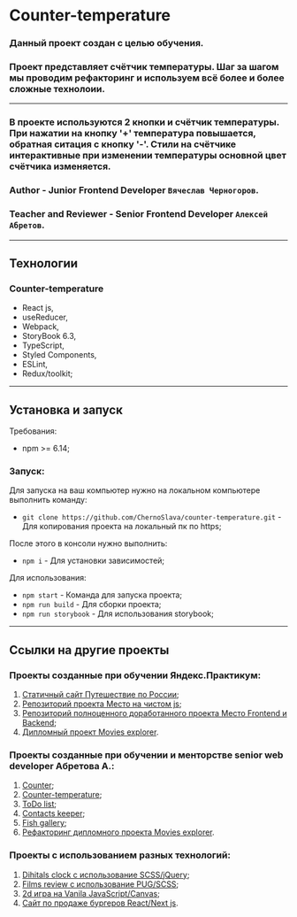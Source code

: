 # Counter-temperature

### Данный проект создан с целью обучения. 
### Проект представляет cчётчик температуры. Шаг за шагом мы проводим рефакторинг и используем всё более и более сложные технолоии. 
---
### В проекте используются 2 кнопки и счётчик температуры. При нажатии на кнопку '+' температура повышается, обратная ситация с кнопку '-'. Стили на счётчике интерактивные при изменении температуры основной цвет счётчика изменяется.

### **Author** - Junior Frontend Developer `Вячеслав Черногоров`.
### **Teacher and Reviewer** - Senior Frontend Developer `Алексей Абретов`.
---

## Технологии 

### Counter-temperature

- React js,
- useReducer,
- Webpack,
- StoryBook 6.3, 
- TypeScript,
- Styled Components,
- ESLint,
- Redux/toolkit;

---
## Установка и запуск

Требования:

* npm >= 6.14;

### Запуск:

Для запуска на ваш компьютер нужно на локальном компьютере выполнить команду: 

- `git clone https://github.com/ChernoSlava/counter-temperature.git` - Для копирования проекта на локальный пк по https;

После этого в консоли нужно выполнить: 

- `npm i` - Для установки зависимостей;

Для использования:

- `npm start` - Команда для запуска проекта;
- `npm run build` - Для сборки проекта;
- `npm run storybook` - Для использования storybook;

---

## Ссылки на другие проекты
### Проекты созданные при обучении Яндекс.Практикум:

1) [Статичный сайт Путешествие по России](https://github.com/ChernoSlava/Russian-travel);
2) [Репозиторий проекта Место на чистом js](https://github.com/ChernoSlava/Mesto);
3) [Репозиторий полноценного доработанного проекта Место Frontend и Backend](https://github.com/ChernoSlava/react-mesto-api-full);
4) [Дипломный проект Movies explorer](https://github.com/ChernoSlava/movies-explorer-frontend).


### Проекты созданные при обучении и менторстве senior web developer Абретова А.:

1) [Counter](https://github.com/ChernoSlava/counter);
2) [Counter-temperature](https://github.com/ChernoSlava/counter-temperature);
3) [ToDo list](https://github.com/ChernoSlava/ToDo);
4) [Contacts keeper](https://github.com/ChernoSlava/contacts-keeper);
4) [Fish gallery](https://github.com/ChernoSlava/fish-gallery);
5) [Рефакторинг дипломного проекта Movies explorer](https://github.com/ChernoSlava/Movies-exlorer-refactor).

### Проекты с использованием разных технологий:

1) [Dihitals clock с использование SCSS/jQuery](https://github.com/ChernoSlava/Digital-Clock.git);
2) [Films review с использование PUG/SCSS](https://github.com/ChernoSlava/Film-Review);
3) [2d игра на Vanila JavaScript/Canvas](https://github.com/ChernoSlava/Fluppy);
4) [Сайт по продаже бургеров React/Next js](https://github.com/ChernoSlava/Burgers-Next-JS).

